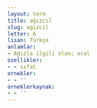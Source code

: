 ```yaml
---
layout: term
title: ağızcıl
slug: agizcil
letter: A
lisan: Türkçe
anlamlar:
- Ağızla ilgili olan; oral
ozellikler:
- - sıfat
ornekler:
- - ''
orneklerkaynak:
- - ''
---
```

